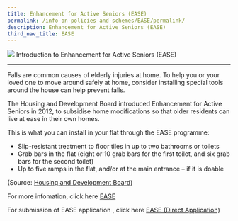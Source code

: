 ```yaml
---
title: Enhancement for Active Seniors (EASE)
permalink: /info-on-policies-and-schemes/EASE/permalink/
description: Enhancement for Active Seniors (EASE)
third_nav_title: EASE
---
```

![](/images/EASE%20photo.jpg)
Introduction to Enhancement for Active Seniors (EASE)  

--------------------------------------------------------

Falls are common causes of elderly injuries at home. To help you or your loved one to move around safely at home, consider installing special tools around the house can help prevent falls.

The Housing and Development Board introduced Enhancement for Active Seniors in 2012, to subsidise home modifications so that older residents can live at ease in their own homes.

This is what you can install in your flat through the EASE programme:

*   Slip-resistant treatment to floor tiles in up to two bathrooms or toilets
*   Grab bars in the flat (eight or 10 grab bars for the first toilet, and six grab bars for the second toilet)
*   Up to five ramps in the flat, and/or at the main entrance – if it is doable

(Source: [Housing and Development Board](https://www.hdb.gov.sg/cs/infoweb/residential/living-in-an-hdb-flat/for-our-seniors/ease))

For more infomation, click here   [EASE](https://www.aic.sg/financial-assistance/enhancement-active-seniors)

For submission of EASE application , click here  [EASE (Direct Application)](https://services2.hdb.gov.sg/webapp/BN37AWEASE/BN37PMain.jsp)